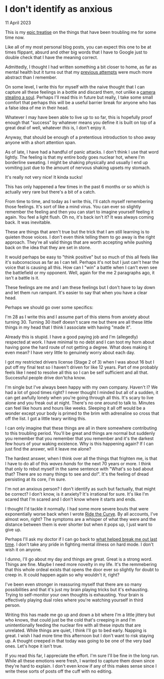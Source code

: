 # I don&#39;t identify as anxious
11 April 2023

This is my [epic treatise](https://apenwarr.ca/log/20171213) on the things that have been troubling me for some time now.

Like all of my most personal blog posts, you can expect this one to be at times flippant, absurd and other big words that I have to Google just to double check that I have the meaning correct.

Admittedly, I thought I had written something a bit closer to home, as far as mental health but it turns out that my [previous attempts](https://utf9k.net/blog/let-your-streaks-end-naturally) were much more abstract than I remember.

On some level, I write this for myself with the naive thought that I can capture all these feelings in a bottle and discard them, not unlike a [camera stealing a soul](https://oxsci.org/can-a-camera-capture-your-soul/). Perhaps I&#39;ll read this in future but really, I take some small comfort that perhaps this will be a useful barrier break for anyone who has a false idea of me in their head.

Whatever I may have been able to live up to so far, this is hopefully proof enough that &#34;success&#34; by whatever means you define it is built on top of a great deal of well, whatever *this* is, I don&#39;t enjoy it.

Anyway, that should be enough of a pretentious introduction to shoo away anyone with a short attention span.

As of late, I have had a handful of panic attacks. I don&#39;t think I use that word lightly. The feeling is that my entire body goes nuclear hot, where I&#39;m borderline sweating. I might be shaking physically and usually I end up vomiting just due to the amount of nervous shaking upsets my stomach.

It&#39;s really not very nice! It kinda sucks!

This has only happened a few times in the past 6 months or so which is actually very rare but there&#39;s a bit of a catch.

From time to time, and today as I write this, I&#39;ll catch myself remembering those feelings. It&#39;s sort of like a mind virus. You can ever so slightly remember the feeling and then you can start to imagine yourself feeling it again. You feel a light flush. Oh no, it&#39;s back isn&#39;t it? It was always coming back. It was inevitable.

These are things that aren&#39;t true but the trick that I am still learning is to quieten those voices. I don&#39;t even think telling them to go away is the right approach. They&#39;re all valid things that are worth accepting while pushing back on the idea that they are set in stone.

It would perhaps be easy to &#34;think positive&#34; but so much of this all feels like it&#39;s subconscious as far as I can tell. Perhaps it&#39;s not but I just can&#39;t hear the voice that is causing all this. How can I &#34;win&#34; a battle when I can&#39;t even see the battlefield or my opponent. Well, again for the me 2 paragraphs ago, it isn&#39;t a battle is it.

These feelings are me and I am these feelings but I don&#39;t have to lay down and let them run rampant. It&#39;s easier to say that when you have a clear head.

Perhaps we should go over some specifics:

I&#39;m 28 as I write this and I assume part of this stems from anxiety about turning 30. Turning 30 itself doesn&#39;t scare me but there are all these little things in my head that I think I associate with having &#34;made it&#34;.

Already this is stupid. I have a good paying job and I&#39;m (allegedly) respected at work. I have minimal to no debt and I can toot my horn about having gone the hard route of not getting a degree. What does making it even mean? I have very little to genuinely worry about each day.

I got my restricted drivers license (Stage 2 of 3) when I was about 16 but I put off my final test so I haven&#39;t driven for like 12 years. Part of me probably feels like I need to resolve all this so I can be self sufficient and all that. Successful people drive don&#39;tcha know.

I&#39;m single but I&#39;ve always been happy with my own company. Haven&#39;t I? We had a lot of good times right? I never thought I minded but all of a sudden, it can get awfully lonely when you&#39;re going through all this. It&#39;s scary to live alone and you freak out at night. There&#39;s no one around to talk to. Minutes can feel like hours and hours like weeks. Sleeping it all off would be a wonder except your body is primed to the brim with adrenaline so cross that off the list. I got a little teary writing this.

I can only imagine that these things are all in there somewhere contributing to this troubling period. You&#39;ll be great and things are normal but suddenly you remember that you remember that you remember and it&#39;s the darkest few hours of your waking existence. Why is this happening again? If I can just find the answer, will it leave me alone?

The hardest answer, when I think over all the things that frighten me, is that I have to do all of this *waves hands* for the next 70 years or more. I think that only to rebut myself in the same sentence with &#34;What&#39;s so bad about that? There are so many things to see and do!&#34;. It&#39;s the feeling of dread persisting at its core, I&#39;m sure.

I&#39;m not an anxious person? I don&#39;t identify as such but factually, that might be correct? I don&#39;t know, is it anxiety? It&#39;s irrational for sure. It&#39;s like I&#39;m scared that I&#39;m scared and I don&#39;t know where it starts and ends.

I thought I&#39;d tackle it normally. I had some more severe bouts that were exponentially worse back when I wrote [Ride the Curve](https://utf9k.net/blog/ride-the-curve). By all accounts, I&#39;ve almost won, right? The symptoms are a whisper of what they were and the distance between them is ever shorter but when it pops up, I just want to give up.

Perhaps I&#39;ll ask my doctor if I can go back to [what helped break me out last time](https://en.wikipedia.org/wiki/Escitalopram). I don&#39;t take any pride in fighting mental illness on hard mode. I don&#39;t wish it on anyone.

I dunno, I&#39;ll go about my day and things are great. Great is a strong word. Things are fine. Maybe I need more novelty in my life. It&#39;s the remmebering that this whole ordeal exists that opens the door ever so slightly for doubt to creep in. It could happen again so why wouldn&#39;t it, right?

I&#39;ve been even stronger in reassuring myself that there are so many possibilities and that it&#39;s just my brain playing tricks but it&#39;s exhausting. Trying to self-monitor your own thoughts is exhausting. Your brain is effectively playing dual roles where you&#39;re watching yourself in third person.

Writing this has made me go up and down a bit where I&#39;m a little jittery but who knows, that could just be the cold that&#39;s creeping in and I&#39;m unintentionally feeding the nuclear fire with all these inputs that are unrelated. While things are quiet, I think I&#39;ll go to bed early. Napping is great. I wish I had more time this afternoon but I don&#39;t want to risk staying up. A thought creeped in that today was going to be one of the very bad ones. Let&#39;s hope it isn&#39;t true.

If you read this far, I appreciate the effort. I&#39;m sure I&#39;ll be fine in the long run. While all these emotions were fresh, I wanted to capture them down since they&#39;re hard to explain. I don&#39;t even know if any of this makes sense since I write these sorts of posts off the cuff with no editing.